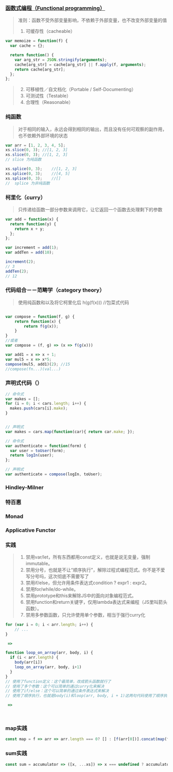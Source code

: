 ### [函数式编程（Functional programming）](https://llh911001.gitbooks.io/mostly-adequate-guide-chinese/content/)
> 准则：函数不受外部变量影响，不依赖于外部变量，也不改变外部变量的值
> 1. 可缓存性（cacheable）

```javascript
var memoize = function(f) {
  var cache = {};

  return function() {
    var arg_str = JSON.stringify(arguments);
    cache[arg_str] = cache[arg_str] || f.apply(f, arguments);
    return cache[arg_str];
  };
};

```
> 2. 可移植性／自文档化（Portable / Self-Documenting）
> 3. 可测试性（Testable）
> 4. 合理性（Reasonable）

### 纯函数
> 对于相同的输入，永远会得到相同的输出，而且没有任何可观察的副作用，也不依赖外部环境的状态

```javascript
var arr = [1, 2, 3, 4, 5];
xs.slice(0, 3); //[1, 2, 3]
xs.slice(0, 3); //[1, 2, 3]
// slice 为纯函数

xs.splice(0, 3);    //[1, 2, 3]
xs.splice(0, 3);    //[4, 5]
xs.splice(0, 3);    //[]
//  splice 为非纯函数

```

### 柯里化（curry）
> 只传递给函数一部分参数来调用它，让它返回一个函数去处理剩下的参数

```javascript
var add = function(x) {
  return function(y) {
    return x + y;
  };
};

var increment = add(1);
var addTen = add(10);

increment(2);
// 3
addTen(2);
// 12
```

### 代码组合－－范畴学（category theory）
> 使用纯函数和以及将它柯里化后
> h(g(f(x)))  //包菜式代码

```javascript

var compose = function(f, g) {
    return function(x) {
        return f(g(x));
    }
}
//或者
var compose = (f, g) => (x => f(g(x)))

var add1 = x => x + 1;
var mul5 = x => x*5;
compose(mul5, add1)(2); //15
//compose(fn...)(val...)
```


### 声明式代码（）

```javascript
// 命令式
var makes = [];
for (i = 0; i < cars.length; i++) {
  makes.push(cars[i].make);
}


// 声明式
var makes = cars.map(function(car){ return car.make; });

```

```javascript
// 命令式
var authenticate = function(form) {
  var user = toUser(form);
  return logIn(user);
};

// 声明式
var authenticate = compose(logIn, toUser);

```

### Hindley-Milner


### 特百惠

### Monad

### Applicative Functor


### 实践
> 1. 禁用var/let，所有东西都用const定义，也就是说无变量，强制immutable。
> 2. 禁用分号，也就是不让“顺序执行”，解除过程式编程范式。你不是不爱写分号吗，这次彻底不需要写了
> 3. 禁用if/else，但允许用条件表达式condition ? expr1 : expr2。
> 4. 禁用for/while/do-while。
> 5. 禁用prototype和this来解除JS中的面向对象编程范式。
> 6. 禁用function和return关键字，仅用lambda表达式来编程（JS里叫箭头函数）。
> 7. 禁用多参数函数，只允许使用单个参数，相当于强行curry化

```javascript
for (var i = 0; i < arr.length; i++) {
    // ...
}

 =>

function loop_on_array(arr, body, i) {
  if (i < arr.length) {
    body(arr[i])
    loop_on_array(arr, body, i+1)
  }
}
// 使用了function定义：这个最简单，改成箭头函数就行了
// 使用了多个参数：这个可以简单的通过curry化来解决
// 使用了if/else：这个可以简单的通过条件表达式来解决
// 使用了顺序执行，也就是body(i)和loop(arr, body, i + 1)这两句代码使用了顺序执行

 =>




```
### map实践
```javascript
const map = f => arr => arr.length === 0? [] : [f(arr[0])].concat(map(f)(arr.slice(1)))

```
### sum实践
```javascript
const sum = accumulator => ([x, ...xs]) => x === undefined ? accumulator : sum(x + accumulator)(xs)
```
